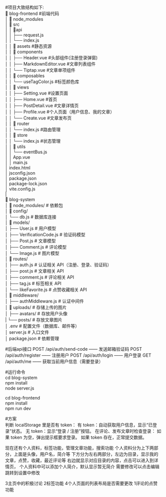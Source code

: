 #项目大致结构如下:  
📂 blog-frontend   #前端代码  
│   📂 node_modules  
│   📂 src  
│   │   📂api  
│   │   ├── request.js  
│   │   └── index.js  
│   │   📂 assets       #静态资源  
│   │   📂 components  
│   │   ├── Header.vue      #头部组件(注册登录弹窗)  
│   │   ├── MarkdownEditor.vue    #文章列表组件  
│   │   └── Tiptap.vue    #文章单项组件  
│   │   📂 composables  
│   │   └── useTagColor.js      #标签颜色库  
│   │   📂 views  
│   │   ├── Setting.vue     #设置页面  
│   │   ├── Home.vue        #首页  
│   │   ├── PostDetail.vue  #文章详情页  
│   │   ├── Profile.vue     #个人页面（用户信息、我的文章）  
│   │   └── Create.vue      #文章发布页  
│   │   📂 router  
│   │   └── index.js        #路由管理  
│   │   📂 store  
│   │   └── index.js        #状态管理  
│   │   📂 utils  
│   │   └── eventBus.js          
│   │   App.vue  
│   │   main.js  
│   index.html  
│   jsconfig.json  
│   package.json  
│   package-lock.json  
│   vite.config.js  
|  
📂 blog-system  
│   📂 node_modules/       # 依赖包  
│   📂 config/  
│   └── db.js          # 数据库连接  
│   📂 models/  
│   ├── User.js        # 用户模型  
│   ├── VerificationCode.js  # 验证码模型  
│   ├── Post.js        # 文章模型  
│   ├── Comment.js     # 评论模型  
│   └── Image.js       # 图片模型  
│   📂 routes/  
│   ├── auth.js        # 认证相关 API（注册、登录、验证码）  
│   ├── post.js        # 文章相关 API  
│   ├── comment.js     # 评论相关 API  
│   ├── tag.js         # 标签相关 API  
│   └── likeFavorite.js   # 点赞收藏相关 API  
│   📂 middleware/  
│   ├── authMiddleware.js   # 认证中间件  
│   📂 uploads/        # 存储上传的图片  
│   ├── avatars/       # 存放用户头像  
|   └── posts/         # 存放文章图片  
│   .env               # 配置文件（数据库、邮件等）  
│   server.js          # 入口文件  
│   package.json       # 依赖管理  


#后端api接口
POST /api/auth/send-code —— 发送邮箱验证码
POST /api/auth/register —— 注册用户
POST /api/auth/login —— 用户登录
GET /api/auth/me —— 获取当前用户信息（需要登录）


#运行命令  
cd blog-system  
npm install  
node server.js

cd blog-frontend  
npm install  
npm run dev  

#方案  
判断 localStorage 里是否有 token：
有 token：自动获取用户信息，显示“已登录”状态。
无 token：显示“登录 / 注册”按钮。
在评论、发布文章时检查登录：
如果 token 为空，弹出提示框要求登录。
如果 token 存在，正常提交数据。

现在还有个人资料，标签功能，管理文章功能，搜索功能
个人资料分为上下两部分，上面是头像，用户名，简介等
下方分为左右两部分，左边为目录，显示我的文章，点赞，收藏，最近评论等
右边就显示对应目录的内容，点击可以进入到详情页，
个人资料中可以添加个人简介，默认显示暂无简介
需要修改可以点击编辑跳转到设置中修改

3主页中的积极讨论
2标签功能
4个人页面的列表布局是否需要更改
1评论的点赞功能

